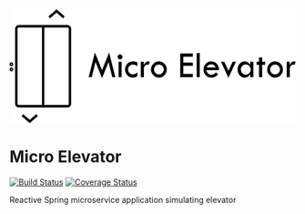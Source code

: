 <img src="logo/logo-text.png" alt="" height="200px">

# Micro Elevator

[![Build Status](https://travis-ci.com/ivanjermakov/micro-elevator.svg?branch=master)](https://travis-ci.com/ivanjermakov/micro-elevator)
[![Coverage Status](https://img.shields.io/coveralls/github/ivanjermakov/micro-elevator/master)](https://coveralls.io/github/ivanjermakov/micro-elevator?branch=master)

Reactive Spring microservice application simulating elevator

